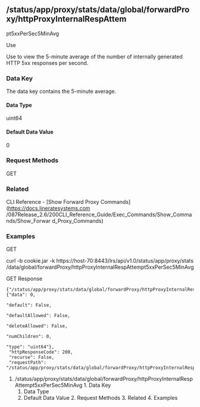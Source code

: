 ## /status/app/proxy/stats/data/global/forwardProxy/httpProxyInternalRespAttem
pt5xxPerSec5MinAvg

Use

Use to view the 5-minute average of the number of internally generated HTTP
5xx responses per second.

### Data Key

The data key contains the 5-minute average.

#### Data Type

uint64

#### Default Data Value

0

### Request Methods

GET

### Related

CLI Reference - [Show Forward Proxy Commands](https://docs.lineratesystems.com
/087Release_2.6/200CLI_Reference_Guide/Exec_Commands/Show_Commands/Show_Forwar
d_Proxy_Commands)

### Examples

GET

curl -b cookie.jar -k https://host-70:8443/lrs/api/v1.0/status/app/proxy/stats
/data/global/forwardProxy/httpProxyInternalRespAttempt5xxPerSec5MinAvg

GET Response

    
    
    {"/status/app/proxy/stats/data/global/forwardProxy/httpProxyInternalRespAttempt5xxPerSec5MinAvg": {"data": 0,
                                                                                                        "default": False,
                                                                                                        "defaultAllowed": False,
                                                                                                        "deleteAllowed": False,
                                                                                                        "numChildren": 0,
                                                                                                        "type": "uint64"},
     "httpResponseCode": 200,
     "recurse": False,
     "requestPath": "/status/app/proxy/stats/data/global/forwardProxy/httpProxyInternalRespAttempt5xxPerSec5MinAvg"}
    

  1. /status/app/proxy/stats/data/global/forwardProxy/httpProxyInternalRespAttempt5xxPerSec5MinAvg
    1. Data Key
      1. Data Type
      2. Default Data Value
    2. Request Methods
    3. Related
    4. Examples

